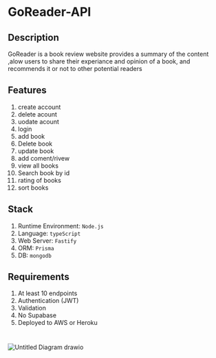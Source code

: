 # GoReader-API

## Description

GoReader is a book review website provides a summary of the content ,alow users to share their experiance and opinion of a book, and recommends it or not to other potential readers


## Features
1. create account
2. delete acount
3. uodate acount
4. login
5. add book
6. Delete book
7. update book
8. add coment/rivew
9. view all books
10. Search book by id
11. rating of books
12. sort books

## Stack
1. Runtime Environment: `Node.js`
2. Language: `typeScript`
3. Web Server: `Fastify`
4. ORM: `Prisma`
5. DB: `mongodb`

## Requirements
1. At least 10 endpoints
2. Authentication (JWT)
3. Validation
4. No Supabase
5. Deployed to AWS or Heroku
#

   ![Untitled Diagram drawio](https://user-images.githubusercontent.com/106754794/175787674-7f85e247-67b5-4585-a281-8695444b74e6.png)

